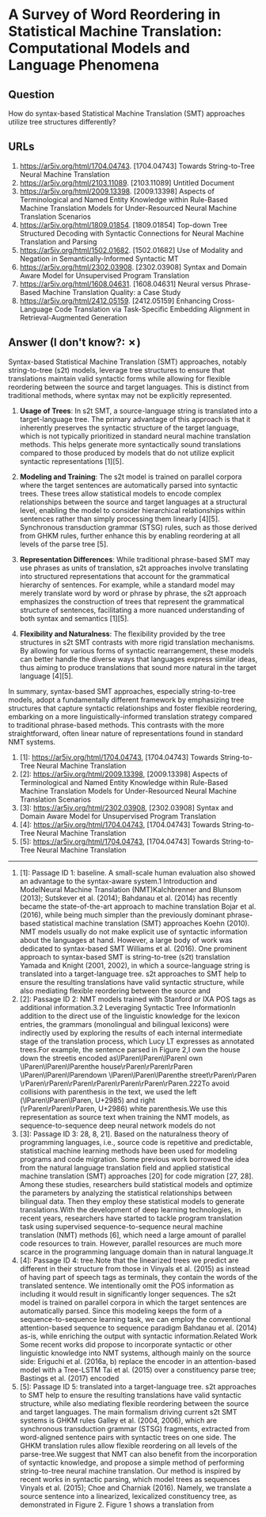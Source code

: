 # A Survey of Word Reordering in Statistical Machine Translation: Computational Models and Language Phenomena

## Question

How do syntax-based Statistical Machine Translation (SMT) approaches utilize tree structures differently?

## URLs

1. https://ar5iv.org/html/1704.04743. [1704.04743] Towards String-to-Tree Neural Machine Translation
2. https://ar5iv.org/html/2103.11089. [2103.11089] Untitled Document
3. https://ar5iv.org/html/2009.13398. [2009.13398] Aspects of Terminological and Named Entity Knowledge within Rule-Based Machine Translation Models for Under-Resourced Neural Machine Translation Scenarios
4. https://ar5iv.org/html/1809.01854. [1809.01854] Top-down Tree Structured Decoding with Syntactic Connections for Neural Machine Translation and Parsing
5. https://ar5iv.org/html/1502.01682. [1502.01682] Use of Modality and Negation in Semantically-Informed Syntactic MT
6. https://ar5iv.org/html/2302.03908. [2302.03908] Syntax and Domain Aware Model for Unsupervised Program Translation
7. https://ar5iv.org/html/1608.04631. [1608.04631] Neural versus Phrase-Based Machine Translation Quality: a Case Study
8. https://ar5iv.org/html/2412.05159. [2412.05159] Enhancing Cross-Language Code Translation via Task-Specific Embedding Alignment in Retrieval-Augmented Generation

## Answer (I don't know?: ✗)

Syntax-based Statistical Machine Translation (SMT) approaches, notably string-to-tree (s2t) models, leverage tree structures to ensure that translations maintain valid syntactic forms while allowing for flexible reordering between the source and target languages. This is distinct from traditional methods, where syntax may not be explicitly represented.

1. **Usage of Trees**: In s2t SMT, a source-language string is translated into a target-language tree. The primary advantage of this approach is that it inherently preserves the syntactic structure of the target language, which is not typically prioritized in standard neural machine translation methods. This helps generate more syntactically sound translations compared to those produced by models that do not utilize explicit syntactic representations [1][5].

2. **Modeling and Training**: The s2t model is trained on parallel corpora where the target sentences are automatically parsed into syntactic trees. These trees allow statistical models to encode complex relationships between the source and target languages at a structural level, enabling the model to consider hierarchical relationships within sentences rather than simply processing them linearly [4][5]. Synchronous transduction grammar (STSG) rules, such as those derived from GHKM rules, further enhance this by enabling reordering at all levels of the parse tree [5].

3. **Representation Differences**: While traditional phrase-based SMT may use phrases as units of translation, s2t approaches involve translating into structured representations that account for the grammatical hierarchy of sentences. For example, while a standard model may merely translate word by word or phrase by phrase, the s2t approach emphasizes the construction of trees that represent the grammatical structure of sentences, facilitating a more nuanced understanding of both syntax and semantics [1][5].

4. **Flexibility and Naturalness**: The flexibility provided by the tree structures in s2t SMT contrasts with more rigid translation mechanisms. By allowing for various forms of syntactic rearrangement, these models can better handle the diverse ways that languages express similar ideas, thus aiming to produce translations that sound more natural in the target language [4][5].

In summary, syntax-based SMT approaches, especially string-to-tree models, adopt a fundamentally different framework by emphasizing tree structures that capture syntactic relationships and foster flexible reordering, embarking on a more linguistically-informed translation strategy compared to traditional phrase-based methods. This contrasts with the more straightforward, often linear nature of representations found in standard NMT systems.

1. [1]:  https://ar5iv.org/html/1704.04743, [1704.04743] Towards String-to-Tree Neural Machine Translation
2. [2]:  https://ar5iv.org/html/2009.13398, [2009.13398] Aspects of Terminological and Named Entity Knowledge within Rule-Based Machine Translation Models for Under-Resourced Neural Machine Translation Scenarios
3. [3]:  https://ar5iv.org/html/2302.03908, [2302.03908] Syntax and Domain Aware Model for Unsupervised Program Translation
4. [4]:  https://ar5iv.org/html/1704.04743, [1704.04743] Towards String-to-Tree Neural Machine Translation
5. [5]:  https://ar5iv.org/html/1704.04743, [1704.04743] Towards String-to-Tree Neural Machine Translation
---
1. [1]:  Passage ID 1: baseline. A small-scale human evaluation also showed an advantage to the syntax-aware system.1 Introduction and ModelNeural Machine Translation (NMT)Kalchbrenner and Blunsom (2013); Sutskever et al. (2014); Bahdanau et al. (2014) has recently became the state-of-the-art approach to machine translation Bojar et al. (2016), while being much simpler than the previously dominant phrase-based statistical machine translation (SMT) approaches Koehn (2010). NMT models usually do not make explicit use of syntactic information about the languages at hand. However, a large body of work was dedicated to syntax-based SMT Williams et al. (2016). One prominent approach to syntax-based SMT is string-to-tree (s2t) translation Yamada and Knight (2001, 2002), in which a source-language string is translated into a target-language tree. s2t approaches to SMT help to ensure the resulting translations have valid syntactic structure, while also mediating flexible reordering between the source and
2. [2]:  Passage ID 2: NMT models trained with Stanford or IXA POS tags as additional information.3.2 Leveraging Syntactic Tree InformationIn addition to the direct use of the linguistic knowledge for the lexicon entries, the grammars (monolingual and bilingual lexicons) were indirectly used by exploring the results of each internal intermediate stage of the translation process, which Lucy LT expresses as annotated trees.For example, the sentence parsed in Figure 2,I own the house down the streetis encoded as\lParen\lParen\lParenI own \lParen\lParen\lParenthe house\rParen\rParen\rParen \lParen\lParen\lParendown \lParen\lParen\lParenthe street\rParen​\rParen​\rParen\rParen\rParen\rParen\rParen\rParen\rParen.222To avoid collisions with parenthesis in the text, we used the left (\lParen\lParen\lParen, U+2985) and right (\rParen\rParen\rParen, U+2986) white parenthesis.We use this representation as source text when training the NMT models, as sequence-to-sequence deep neural network models do not
3. [3]:  Passage ID 3: 28, 8, 21]. Based on the naturalness theory of programming languages, i.e., source code is repetitive and predictable, statistical machine learning methods have been used for modeling programs and code migration. Some previous work borrowed the idea from the natural language translation field and applied statistical machine translation (SMT) approaches [20] for code migration [27, 28]. Among these studies, researchers build statistical models and optimize the parameters by analyzing the statistical relationships between bilingual data. Then they employ these statistical models to generate translations.With the development of deep learning technologies, in recent years, researchers have started to tackle program translation task using supervised sequence-to-sequence neural machine translation (NMT) methods [6], which need a large amount of parallel code resources to train. However, parallel resources are much more scarce in the programming language domain than in natural language.It
4. [4]:  Passage ID 4: tree.Note that the linearized trees we predict are different in their structure from those in Vinyals et al. (2015) as instead of having part of speech tags as terminals, they contain the words of the translated sentence. We intentionally omit the POS information as including it would result in significantly longer sequences. The s2t model is trained on parallel corpora in which the target sentences are automatically parsed. Since this modeling keeps the form of a sequence-to-sequence learning task, we can employ the conventional attention-based sequence to sequence paradigm Bahdanau et al. (2014) as-is, while enriching the output with syntactic information.Related Work Some recent works did propose to incorporate syntactic or other linguistic knowledge into NMT systems, although mainly on the source side: Eriguchi et al. (2016a, b) replace the encoder in an attention-based model with a Tree-LSTM Tai et al. (2015) over a constituency parse tree; Bastings et al. (2017) encoded
5. [5]:  Passage ID 5: translated into a target-language tree. s2t approaches to SMT help to ensure the resulting translations have valid syntactic structure, while also mediating flexible reordering between the source and target languages. The main formalism driving current s2t SMT systems is GHKM rules Galley et al. (2004, 2006), which are synchronous transduction grammar (STSG) fragments, extracted from word-aligned sentence pairs with syntactic trees on one side. The GHKM translation rules allow flexible reordering on all levels of the parse-tree.We suggest that NMT can also benefit from the incorporation of syntactic knowledge, and propose a simple method of performing string-to-tree neural machine translation. Our method is inspired by recent works in syntactic parsing, which model trees as sequences Vinyals et al. (2015); Choe and Charniak (2016). Namely, we translate a source sentence into a linearized, lexicalized constituency tree, as demonstrated in Figure 2. Figure 1 shows a translation from